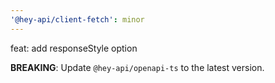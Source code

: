 ```yaml
---
'@hey-api/client-fetch': minor
---
```


feat: add responseStyle option

**BREAKING**: Update `@hey-api/openapi-ts` to the latest version.
